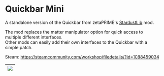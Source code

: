 # Quickbar Mini
A standalone version of the Quickbar from zetaPRIME's [StardustLib](https://github.com/zetaPRIME/sb.StardustSuite) mod.

The mod replaces the matter manipulator option for quick access to multiple different interfaces.  
Other mods can easily add their own interfaces to the Quickbar with a simple patch.

Steam: https://steamcommunity.com/workshop/filedetails/?id=1088459034

| ![](https://i.imgur.com/gQLxJlD.png) |
|---|

